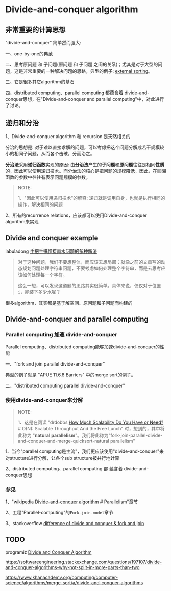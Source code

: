 # Divide-and-conquer algorithm



## 非常重要的计算思想

"divide-and-conquer" 简单然而强大: 

一、one-by-one的典范

二、思考原问题 和 子问题(原问题 和 子问题 之间的关系)；尤其是对于大型的问题，这是非常重要的一种解决问题的思路，典型的例子: [external sorting](https://en.wanweibaike.com/wiki-External%20sorting)。

三、它是很多其它algorithm的基石

四、distributed computing、parallel computing 都蕴含着 divide-and-conquer思想，在"Divide-and-conquer and parallel computing"中，对此进行了讨论。



## 递归和分治

1、Divide-and-conquer algorithm 和 recursion 是天然相关的

分治的思想是: 对于难以直接求解的问题，可以考虑把这个问题分解成若干规模较小的相同子问题，从而各个击破，分而治之。

**分治法**采用**递归函数**实现的原因: 由**分治法**产生的**子问题**和**原问题**往往是相同**性质**的，因此可以使用递归技术。而分治法的核心是把问题的规模降低，因此，在回溯函数的参数中往往有表示问题规模的参数。

> NOTE: 
>
> 1、"因此可以使用递归技术"的解释: 递归就是调用自身，也就是执行相同的操作，解决相同的问题



2、所有的recurrence relations，应该都可以使用Divide-and-conquer algorithm来实现



## Divide and conquer example

labuladong [手把手搞懂接雨水问题的多种解法](https://mp.weixin.qq.com/s/mFqrlhqYEPhRa9p4ewl3Xw)

> 对于这种问题，我们不要想整体，而应该去想局部；就像之前的文章写的动态规划问题处理字符串问题，不要考虑如何处理整个字符串，而是去思考应该如何处理每一个字符。
>
> 这么一想，可以发现这道题的思路其实很简单。具体来说，仅仅对于位置`i`，能装下多少水呢？

很多algorithm，其实都是基于解空间、原问题和子问题而构建的



## Divide-and-conquer and parallel computing



### Parallel computing 加速 divide-and-conquer

Parallel computing、distributed computing能够加速divide-and-conquer的性能

一、"fork and join parallel divide-and-conquer"

典型的例子就是 "APUE 11.6.8 Barriers" 中的merge sort的例子。

二、"distributed computing parallel divide-and-conquer"



### 使用divide-and-conquer来分解

> NOTE: 
>
> 1、这是在阅读 "drdobbs [How Much Scalability Do You Have or Need?](https://www.drdobbs.com/parallel/how-much-scalability-do-you-have-or-need/201202924) # O(N): Scalable Throughput And the Free Lunch" 时，想到的，其中将此称为 "**natural parallelism**"。我们将此称为"fork-join-parallel-divide-and-conquer-and-merge-quicksort-natural parallelism"

1、当今"parallel computing是主流"，我们更应该使用"divide-and-conquer"来对structure进行分解，让各个sub structure被并行地计算

2、distributed computing、parallel computing 都 蕴含着 divide-and-conquer思想



### 参见

1、"wikipedia [Divide-and-conquer algorithm](https://en.wikipedia.org/wiki/Divide-and-conquer_algorithm) # Parallelism"章节

2、工程"Parallel-computing"的`Fork–join-model`章节

3、stackoverflow [difference of divide and conquer & fork and join](https://stackoverflow.com/questions/29686964/difference-of-divide-and-conquer-fork-and-join)



## TODO

programiz [Divide and Conquer Algorithm](https://www.programiz.com/dsa/divide-and-conquer)

https://softwareengineering.stackexchange.com/questions/197107/divide-and-conquer-algorithms-why-not-split-in-more-parts-than-two


https://www.khanacademy.org/computing/computer-science/algorithms/merge-sort/a/divide-and-conquer-algorithms

